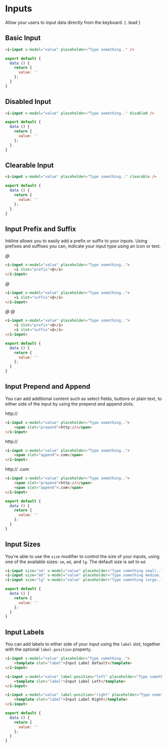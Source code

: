 # Inputs

Allow your users to input data directly from the keyboard. { .lead }

## Basic Input

<i-input v-model="inputValue" placeholder="Type something.." />

~~~html
<i-input v-model="value" placeholder="Type something.." />
~~~

~~~js
export default {
  data () {
    return {
      value: ''
    };
  }
}
~~~

## Disabled Input

<i-input v-model="disabledInputValue" placeholder="Type something.." disabled />

~~~html
<i-input v-model="value" placeholder="Type something.." disabled />
~~~

~~~js
export default {
  data () {
    return {
      value: ''
    };
  }
}
~~~

## Clearable Input

<i-input v-model="clearableInputValue" placeholder="Type something.." clearable />

~~~html
<i-input v-model="value" placeholder="Type something.." clearable />
~~~

~~~js
export default {
  data () {
    return {
      value: ''
    };
  }
}
~~~

## Input Prefix and Suffix
Inkline allows you to easily add a prefix or suffix to your inputs. Using prefixes and suffixes you can, indicate 
your input type using an icon or text. 

<i-input v-model="prefixInputValue" placeholder="Type something..">
    <i slot="prefix">@</i>
</i-input>

~~~html
<i-input v-model="value" placeholder="Type something..">
    <i slot="prefix">@</i>
</i-input>
~~~

<i-input v-model="suffixInputValue" placeholder="Type something..">
    <i slot="suffix">@</i>
</i-input>

~~~html
<i-input v-model="value" placeholder="Type something..">
    <i slot="suffix">@</i>
</i-input>
~~~

<i-input v-model="prefixSuffixInputValue" placeholder="Type something..">
    <i slot="prefix">@</i>
    <i slot="suffix">@</i>
</i-input>

~~~html
<i-input v-model="value" placeholder="Type something..">
    <i slot="prefix">@</i>
    <i slot="suffix">@</i>
</i-input>
~~~

~~~js
export default {
  data () {
    return {
      value: ''
    };
  }
}
~~~

## Input Prepend and Append
You can add additional content such as select fields, buttons or plain text, to either side of the input by using the prepend and append slots.

<i-input v-model="prependInputValue" placeholder="Type something..">
    <span slot="prepend">http://</span>
</i-input>

~~~html
<i-input v-model="value" placeholder="Type something..">
    <span slot="prepend">http://</span>
</i-input>
~~~

<i-input v-model="appendInputValue" placeholder="Type something..">
    <span slot="append">http://</span>
</i-input>

~~~html
<i-input v-model="value" placeholder="Type something..">
    <span slot="append">.com</span>
</i-input>
~~~

<i-input v-model="prependAppendInputValue" placeholder="Type something..">
    <span slot="prepend">http://</span>
    <span slot="append">.com</span>
</i-input>

~~~html
<i-input v-model="value" placeholder="Type something..">
    <span slot="prepend">http://</span>
    <span slot="append">.com</span>
</i-input>
~~~

~~~js
export default {
  data () {
    return {
      value: ''
    };
  }
}
~~~

## Input Sizes
You're able to use the `size` modifier to control the size of your inputs, using one of the available sizes: `sm`, `md`, and `lg`. The default size is set to `md`.

<i-input size="sm" v-model="smInputValue" placeholder="Type something small.." />
<i-input size="md" v-model="mdInputValue" placeholder="Type something medium.." />
<i-input size="lg" v-model="lgInputValue" placeholder="Type something large.." />

~~~html
<i-input size="sm" v-model="value" placeholder="Type something small.." />
<i-input size="md" v-model="value" placeholder="Type something medium.." />
<i-input size="lg" v-model="value" placeholder="Type something large.." />
~~~

~~~js
export default {
  data () {
    return {
      value: ''
    };
  }
}
~~~

## Input Labels
You can add labels to either side of your input using the `label` slot, together with the optional `label-position` property.

<i-input v-model="labelDefaultInputValue" placeholder="Type something..">
    <template slot="label">Input Label Default</template>
</i-input>
<i-input v-model="labelLeftInputValue" label-position="left" placeholder="Type something..">
    <template slot="label">Input Label Left</template>
</i-input>
<i-input v-model="labelRightInputValue" label-position="right" placeholder="Type something..">
    <template slot="label">Input Label Right</template>
</i-input>

~~~html
<i-input v-model="value" placeholder="Type something..">
    <template slot="label">Input Label Default</template>
</i-input>

<i-input v-model="value" label-position="left" placeholder="Type something..">
    <template slot="label">Input Label Left</template>
</i-input>

<i-input v-model="value" label-position="right" placeholder="Type something..">
    <template slot="label">Input Label Right</template>
</i-input>
~~~

~~~js
export default {
  data () {
    return {
      value: ''
    };
  }
}
~~~


